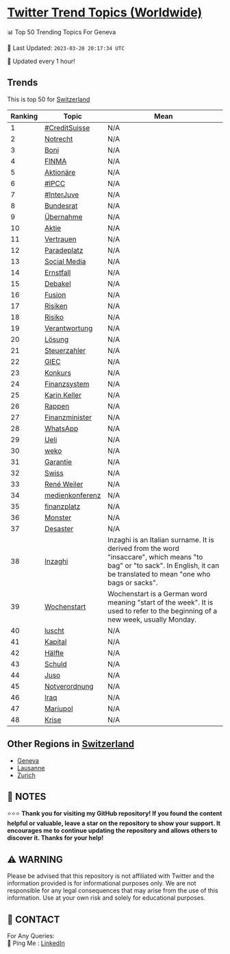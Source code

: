 [Twitter Trend Topics (Worldwide)](https://github.com/ErcinDedeoglu/Twitter-Trend-Topics)
==========


📊 Top 50 Trending Topics For Geneva

📆 Last Updated: `2023-03-20 20:17:34 UTC`

🔧 Updated every 1 hour!


## Trends

This is top 50 for [Switzerland](</Switzerland>)

| Ranking | Topic | Mean |
| ------- | ------------ | ------------ |
| 1 | [#CreditSuisse](http://twitter.com/search?q=%23CreditSuisse) | N/A |
| 2 | [Notrecht](http://twitter.com/search?q=Notrecht) | N/A |
| 3 | [Boni](http://twitter.com/search?q=Boni) | N/A |
| 4 | [FINMA](http://twitter.com/search?q=FINMA) | N/A |
| 5 | [Aktionäre](http://twitter.com/search?q=Aktion%c3%a4re) | N/A |
| 6 | [#IPCC](http://twitter.com/search?q=%23IPCC) | N/A |
| 7 | [#InterJuve](http://twitter.com/search?q=%23InterJuve) | N/A |
| 8 | [Bundesrat](http://twitter.com/search?q=Bundesrat) | N/A |
| 9 | [Übernahme](http://twitter.com/search?q=%c3%9cbernahme) | N/A |
| 10 | [Aktie](http://twitter.com/search?q=Aktie) | N/A |
| 11 | [Vertrauen](http://twitter.com/search?q=Vertrauen) | N/A |
| 12 | [Paradeplatz](http://twitter.com/search?q=Paradeplatz) | N/A |
| 13 | [Social Media](http://twitter.com/search?q=Social+Media) | N/A |
| 14 | [Ernstfall](http://twitter.com/search?q=Ernstfall) | N/A |
| 15 | [Debakel](http://twitter.com/search?q=Debakel) | N/A |
| 16 | [Fusion](http://twitter.com/search?q=Fusion) | N/A |
| 17 | [Risiken](http://twitter.com/search?q=Risiken) | N/A |
| 18 | [Risiko](http://twitter.com/search?q=Risiko) | N/A |
| 19 | [Verantwortung](http://twitter.com/search?q=Verantwortung) | N/A |
| 20 | [Lösung](http://twitter.com/search?q=L%c3%b6sung) | N/A |
| 21 | [Steuerzahler](http://twitter.com/search?q=Steuerzahler) | N/A |
| 22 | [GIEC](http://twitter.com/search?q=GIEC) | N/A |
| 23 | [Konkurs](http://twitter.com/search?q=Konkurs) | N/A |
| 24 | [Finanzsystem](http://twitter.com/search?q=Finanzsystem) | N/A |
| 25 | [Karin Keller](http://twitter.com/search?q=Karin+Keller) | N/A |
| 26 | [Rappen](http://twitter.com/search?q=Rappen) | N/A |
| 27 | [Finanzminister](http://twitter.com/search?q=Finanzminister) | N/A |
| 28 | [WhatsApp](http://twitter.com/search?q=WhatsApp) | N/A |
| 29 | [Ueli](http://twitter.com/search?q=Ueli) | N/A |
| 30 | [weko](http://twitter.com/search?q=weko) | N/A |
| 31 | [Garantie](http://twitter.com/search?q=Garantie) | N/A |
| 32 | [Swiss](http://twitter.com/search?q=Swiss) | N/A |
| 33 | [René Weiler](http://twitter.com/search?q=Ren%c3%a9+Weiler) | N/A |
| 34 | [medienkonferenz](http://twitter.com/search?q=medienkonferenz) | N/A |
| 35 | [finanzplatz](http://twitter.com/search?q=finanzplatz) | N/A |
| 36 | [Monster](http://twitter.com/search?q=Monster) | N/A |
| 37 | [Desaster](http://twitter.com/search?q=Desaster) | N/A |
| 38 | [Inzaghi](http://twitter.com/search?q=Inzaghi) | Inzaghi is an Italian surname. It is derived from the word "insaccare", which means "to bag" or "to sack". In English, it can be translated to mean "one who bags or sacks". |
| 39 | [Wochenstart](http://twitter.com/search?q=Wochenstart) | Wochenstart is a German word meaning "start of the week". It is used to refer to the beginning of a new week, usually Monday. |
| 40 | [luscht](http://twitter.com/search?q=luscht) | N/A |
| 41 | [Kapital](http://twitter.com/search?q=Kapital) | N/A |
| 42 | [Hälfte](http://twitter.com/search?q=H%c3%a4lfte) | N/A |
| 43 | [Schuld](http://twitter.com/search?q=Schuld) | N/A |
| 44 | [Juso](http://twitter.com/search?q=Juso) | N/A |
| 45 | [Notverordnung](http://twitter.com/search?q=Notverordnung) | N/A |
| 46 | [Iraq](http://twitter.com/search?q=Iraq) | N/A |
| 47 | [Mariupol](http://twitter.com/search?q=Mariupol) | N/A |
| 48 | [Krise](http://twitter.com/search?q=Krise) | N/A |



## Other Regions in [Switzerland](</Switzerland>)

* [Geneva](</Switzerland/Geneva.md>)
* [Lausanne](</Switzerland/Lausanne.md>)
* [Zurich](</Switzerland/Zurich.md>)



## 📝 NOTES

⭐⭐⭐ **Thank you for visiting my GitHub repository! If you found the content helpful or valuable, leave a star on the repository to show your support. It encourages me to continue updating the repository and allows others to discover it. Thanks for your help!**


## ⚠️ WARNING

Please be advised that this repository is not affiliated with Twitter and the information provided is for informational purposes only. We are not responsible for any legal consequences that may arise from the use of this information. Use at your own risk and solely for educational purposes.


## 📨 CONTACT

 For Any Queries:  
            🏓 Ping Me : [LinkedIn](https://www.linkedin.com/in/ercindedeoglu/)
